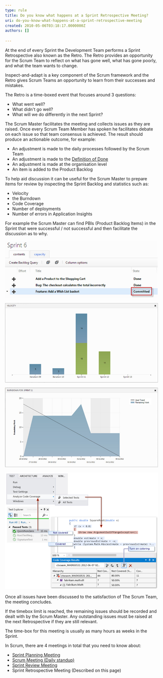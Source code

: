 ```yaml
---
type: rule
title: Do you know what happens at a Sprint Retrospective Meeting?
uri: do-you-know-what-happens-at-a-sprint-retrospective-meeting
created: 2010-05-06T03:18:17.0000000Z
authors: []

---
```


At the end of every Sprint the Development Team performs a Sprint Retrospective also known as the Retro. The Retro provides an opportunity for the Scrum Team to reflect on what has gone well, what has gone poorly, and what the team wants to change.

Inspect-and-adapt is a key component of the Scrum framework and the Retro gives Scrum Teams an opportunity to learn from their successes and mistakes.

The Retro is a time-boxed event that focuses around 3 questions:


- What went well?
- What didn't go well?
- What will we do differently in the next Sprint?





The Scrum Master facilitates the meeting and collects issues as they are raised. Once every Scrum Team Member has spoken he facilitates debate on each issue so that team consensus is achieved.  The result should produce an actionable outcome, for example:

- An adjustment is made to the daily processes followed by the Scrum Team
- An adjustment is made to the [Definition of Done](/Pages/RetrospectiveMeeting.aspx)
- An adjustment is made at the organisation level
- An item is added to the Product Backlog


To help aid discussion it can be useful for the Scrum Master to prepare items for review by inspecting the Sprint Backlog and statistics such as:

- Velocity
- the Burndown
- Code Coverage
- Number of deployments
- Number of errors in Application Insights


For example the Scrum Master can find PBIs (Product Backlog Items) in the Sprint that were successful / not successful and then facilitate the discussion as to why.

![ The Scrum Master can inspect the Sprint Backlog for items which are Not Done at the end of a Sprint](retrospective-meeting-1.jpg) 

![ The Scrum Master can inspect the team’s velocity over multiple Sprints](retrospective-meeting-2.jpg) 

![ The Scrum Master can inspect the team’s Sprint Burndown for insight into how work progressed through the Sprint](retrospective-meeting-3.jpg) 

![ The Scrum Master can inspect the team’s Code Coverage to for an insight into code quality](retrospective-meeting-4.jpg) 

Once all issues have been discussed to the satisfaction of The Scrum Team, the meeting concludes.

 If the timebox limit is reached, the remaining issues should be recorded and dealt with by the Scrum Master.  Any outstanding issues must be raised at the next Retrospective if they are still relevant.

 The time-box for this meeting is usually as many hours as weeks in the Sprint.

In Scrum, there are 4 meetings in total that you need to know about:
- [Sprint Planning Meeting](/Pages/SprintPlanningMeeting.aspx "Sprint Planning Meeting")
- [Scrum Meeting (Daily standup)](/Pages/DailyScrumUpdateTasks.aspx "Update tasks before Daily Scrum Meeting")
- [Sprint Review Meeting](/Pages/SprintReviewMeeting.aspx "Sprint Review Meeting")
- Sprint Retrospective Meeting (Described on this page)
